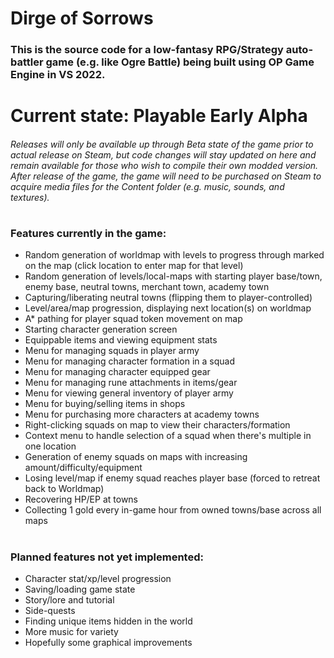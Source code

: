 # Dirge of Sorrows
### This is the source code for a low-fantasy RPG/Strategy auto-battler game (e.g. like Ogre Battle) being built using OP Game Engine in VS 2022.
#
# Current state: Playable Early Alpha
###### Releases will only be available up through Beta state of the game prior to actual release on Steam, but code changes will stay updated on here and remain available for those who wish to compile their own modded version. After release of the game, the game will need to be purchased on Steam to acquire media files for the Content folder (e.g. music, sounds, and textures).
# 
### Features currently in the game:
- Random generation of worldmap with levels to progress through marked on the map (click location to enter map for that level)
- Random generation of levels/local-maps with starting player base/town, enemy base, neutral towns, merchant town, academy town
- Capturing/liberating neutral towns (flipping them to player-controlled)
- Level/area/map progression, displaying next location(s) on worldmap
- A* pathing for player squad token movement on map
- Starting character generation screen
- Equippable items and viewing equipment stats
- Menu for managing squads in player army
- Menu for managing character formation in a squad
- Menu for managing character equipped gear
- Menu for managing rune attachments in items/gear
- Menu for viewing general inventory of player army
- Menu for buying/selling items in shops
- Menu for purchasing more characters at academy towns
- Right-clicking squads on map to view their characters/formation
- Context menu to handle selection of a squad when there's multiple in one location
- Generation of enemy squads on maps with increasing amount/difficulty/equipment
- Losing level/map if enemy squad reaches player base (forced to retreat back to Worldmap)
- Recovering HP/EP at towns
- Collecting 1 gold every in-game hour from owned towns/base across all maps
#
### Planned features not yet implemented:
- Character stat/xp/level progression
- Saving/loading game state
- Story/lore and tutorial
- Side-quests
- Finding unique items hidden in the world
- More music for variety
- Hopefully some graphical improvements

